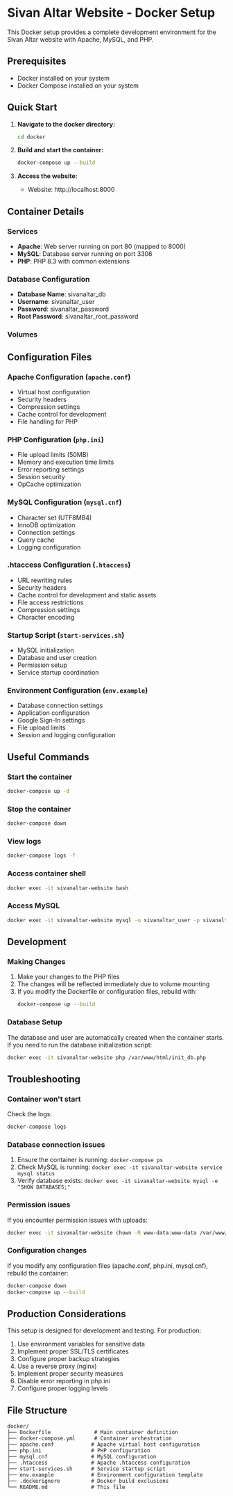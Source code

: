 # Sivan Altar Website - Docker Setup

This Docker setup provides a complete development environment for the Sivan Altar website with Apache, MySQL, and PHP.

## Prerequisites

- Docker installed on your system
- Docker Compose installed on your system

## Quick Start

1. **Navigate to the docker directory:**
   ```bash
   cd docker
   ```

2. **Build and start the container:**
   ```bash
   docker-compose up --build
   ```

3. **Access the website:**
   - Website: http://localhost:8000

## Container Details

### Services
- **Apache**: Web server running on port 80 (mapped to 8000)
- **MySQL**: Database server running on port 3306
- **PHP**: PHP 8.3 with common extensions

### Database Configuration
- **Database Name**: sivanaltar_db
- **Username**: sivanaltar_user
- **Password**: sivanaltar_password
- **Root Password**: sivanaltar_root_password

### Volumes

## Configuration Files

### Apache Configuration (`apache.conf`)
- Virtual host configuration
- Security headers
- Compression settings
- Cache control for development
- File handling for PHP

### PHP Configuration (`php.ini`)
- File upload limits (50MB)
- Memory and execution time limits
- Error reporting settings
- Session security
- OpCache optimization

### MySQL Configuration (`mysql.cnf`)
- Character set (UTF8MB4)
- InnoDB optimization
- Connection settings
- Query cache
- Logging configuration

### .htaccess Configuration (`.htaccess`)
- URL rewriting rules
- Security headers
- Cache control for development and static assets
- File access restrictions
- Compression settings
- Character encoding

### Startup Script (`start-services.sh`)
- MySQL initialization
- Database and user creation
- Permission setup
- Service startup coordination

### Environment Configuration (`env.example`)
- Database connection settings
- Application configuration
- Google Sign-In settings
- File upload limits
- Session and logging configuration

## Useful Commands

### Start the container
```bash
docker-compose up -d
```

### Stop the container
```bash
docker-compose down
```

### View logs
```bash
docker-compose logs -f
```

### Access container shell
```bash
docker exec -it sivanaltar-website bash
```

### Access MySQL
```bash
docker exec -it sivanaltar-website mysql -u sivanaltar_user -p sivanaltar_db
```

## Development

### Making Changes
1. Make your changes to the PHP files
2. The changes will be reflected immediately due to volume mounting
3. If you modify the Dockerfile or configuration files, rebuild with:
   ```bash
   docker-compose up --build
   ```

### Database Setup
The database and user are automatically created when the container starts. If you need to run the database initialization script:

```bash
docker exec -it sivanaltar-website php /var/www/html/init_db.php
```

## Troubleshooting

### Container won't start
Check the logs:
```bash
docker-compose logs
```

### Database connection issues
1. Ensure the container is running: `docker-compose ps`
2. Check MySQL is running: `docker exec -it sivanaltar-website service mysql status`
3. Verify database exists: `docker exec -it sivanaltar-website mysql -e "SHOW DATABASES;"`

### Permission issues
If you encounter permission issues with uploads:
```bash
docker exec -it sivanaltar-website chown -R www-data:www-data /var/www/html/uploads
```

### Configuration changes
If you modify any configuration files (apache.conf, php.ini, mysql.cnf), rebuild the container:
```bash
docker-compose down
docker-compose up --build
```

## Production Considerations

This setup is designed for development and testing. For production:

1. Use environment variables for sensitive data
2. Implement proper SSL/TLS certificates
3. Configure proper backup strategies
4. Use a reverse proxy (nginx)
5. Implement proper security measures
6. Disable error reporting in php.ini
7. Configure proper logging levels

## File Structure

```
docker/
├── Dockerfile              # Main container definition
├── docker-compose.yml      # Container orchestration
├── apache.conf            # Apache virtual host configuration
├── php.ini                # PHP configuration
├── mysql.cnf              # MySQL configuration
├── .htaccess              # Apache .htaccess configuration
├── start-services.sh      # Service startup script
├── env.example            # Environment configuration template
├── .dockerignore          # Docker build exclusions
└── README.md              # This file
```